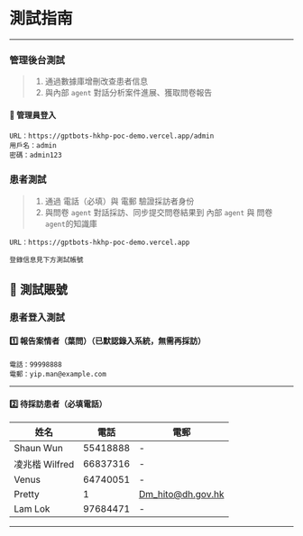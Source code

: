 # 測試指南

---

### 管理後台測試

> 
>
> 
>
> 1. 通過數據庫增刪改查患者信息
> 2. 與內部 `agent` 對話分析案件進展、獲取問卷報告

#### 🔐 管理員登入 

```
URL：https://gptbots-hkhp-poc-demo.vercel.app/admin
用戶名：admin
密碼：admin123
```



### 患者測試

> 1. 通過 電話（必填）與 電郵 驗證採訪者身份
> 2. 與問卷 `agent` 對話採訪、同步提交問卷結果到 內部 `agent` 與 問卷 `agent`的知識庫

```
URL：https://gptbots-hkhp-poc-demo.vercel.app

登錄信息見下方測試帳號
```



## 👤 測試賬號

### 患者登入測試 

#### 1️⃣ 報告案情者（葉問）（已默認錄入系統，無需再採訪）

```
電話：99998888
電郵：yip.man@example.com
```

---

#### 2️⃣ 待採訪患者（必填電話）

| 姓名 | 電話 | 電郵 |
|------|------|------|
| Shaun Wun | 55418888 | - |
| 凌兆楷 Wilfred | 66837316 | - |
| Venus | 64740051 | - |
| Pretty | 1 | Dm_hito@dh.gov.hk |
| Lam Lok | 97684471 | - |

---

